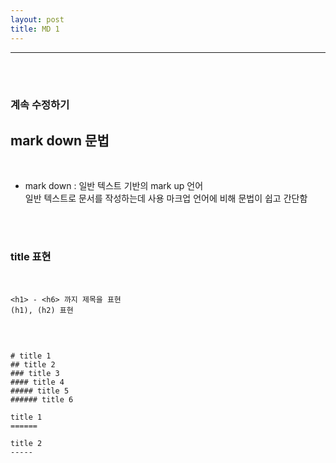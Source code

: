 ```yaml
---
layout: post
title: MD 1
---
```


---

<br><br>

### 계속 수정하기

## mark down 문법

<br>

- mark down : 일반 텍스트 기반의 mark up 언어<br>
  일반 텍스트로 문서를 작성하는데 사용 마크업 언어에 비해 문법이 쉽고 간단함<br>

<br><br>

### title 표현

<br>

```
<h1> - <h6> 까지 제목을 표현
(h1), (h2) 표현
```

<br>

```

# title 1
## title 2
### title 3
#### title 4
##### title 5
###### title 6

title 1
======

title 2
-----

```

<br><br>
